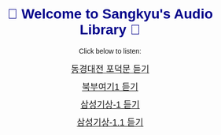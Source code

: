 <!DOCTYPE html>
<html>
<head>
  <meta charset="UTF-8">
  <title>Sangkyu's Audio Library</title>
  <style>
    body { font-family: Arial, sans-serif; text-align: center; margin-top: 50px; }
    h1 { color: darkblue; }
    a { display: block; margin: 10px; font-size: 18px; }
  </style>
</head>
<body>
  <h1>🎵 Welcome to Sangkyu's Audio Library 🎵</h1>
  <p>Click below to listen:</p>
  <a href="https://raw.githubusercontent.com/SKLee1691/Hwan/main/%EB%8F%99%EA%B2%BD%EB%8C%80%EC%A0%84_%ED%8F%AC%EB%8D%95%EB%AC%B8.wav" target="_blank">동경대전 포덕문 듣기</a>
  <a href="https://raw.githubusercontent.com/SKLee1691/Hwan/main/%EB%B6%81%EB%B6%80%EC%97%AC%EA%B8%B01.mp3" target="_blank">북부여기1 듣기</a>
  <a href="https://raw.githubusercontent.com/SKLee1691/Hwan/main/%EC%82%BC%EC%84%B1%EA%B8%B0%EC%83%81-1.mp3" target="_blank">삼성기상-1 듣기</a>
  <a href="https://raw.githubusercontent.com/SKLee1691/Hwan/main/%EC%82%BC%EC%84%B1%EA%B8%B0%EC%83%81-1-1.mp3" target="_blank">삼성기상-1.1 듣기</a>
</body>
</html>
